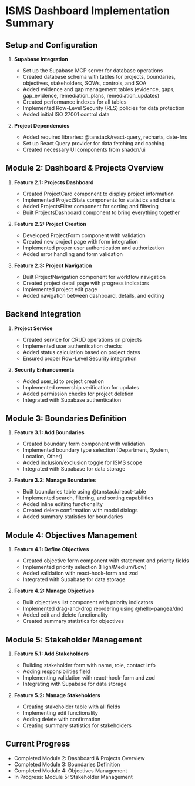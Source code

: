 # ISMS Dashboard Implementation Summary

## Setup and Configuration
1. **Supabase Integration**
   - Set up the Supabase MCP server for database operations
   - Created database schema with tables for projects, boundaries, objectives, stakeholders, SOWs, controls, and SOA
   - Added evidence and gap management tables (evidence, gaps, gap_evidence, remediation_plans, remediation_updates)
   - Created performance indexes for all tables
   - Implemented Row-Level Security (RLS) policies for data protection
   - Added initial ISO 27001 control data

2. **Project Dependencies**
   - Added required libraries: @tanstack/react-query, recharts, date-fns
   - Set up React Query provider for data fetching and caching
   - Created necessary UI components from shadcn/ui

## Module 2: Dashboard & Projects Overview
1. **Feature 2.1: Projects Dashboard**
   - Created ProjectCard component to display project information
   - Implemented ProjectStats components for statistics and charts
   - Added ProjectsFilter component for sorting and filtering
   - Built ProjectsDashboard component to bring everything together

2. **Feature 2.2: Project Creation**
   - Developed ProjectForm component with validation
   - Created new project page with form integration
   - Implemented proper user authentication and authorization
   - Added error handling and form validation

3. **Feature 2.3: Project Navigation**
   - Built ProjectNavigation component for workflow navigation
   - Created project detail page with progress indicators
   - Implemented project edit page
   - Added navigation between dashboard, details, and editing

## Backend Integration
1. **Project Service**
   - Created service for CRUD operations on projects
   - Implemented user authentication checks
   - Added status calculation based on project dates
   - Ensured proper Row-Level Security integration

2. **Security Enhancements**
   - Added user_id to project creation
   - Implemented ownership verification for updates
   - Added permission checks for project deletion
   - Integrated with Supabase authentication

## Module 3: Boundaries Definition
1. **Feature 3.1: Add Boundaries**
   - Created boundary form component with validation
   - Implemented boundary type selection (Department, System, Location, Other)
   - Added inclusion/exclusion toggle for ISMS scope
   - Integrated with Supabase for data storage

2. **Feature 3.2: Manage Boundaries**
   - Built boundaries table using @tanstack/react-table
   - Implemented search, filtering, and sorting capabilities
   - Added inline editing functionality
   - Created delete confirmation with modal dialogs
   - Added summary statistics for boundaries

## Module 4: Objectives Management
1. **Feature 4.1: Define Objectives**
   - Created objective form component with statement and priority fields
   - Implemented priority selection (High/Medium/Low)
   - Added validation with react-hook-form and zod
   - Integrated with Supabase for data storage

2. **Feature 4.2: Manage Objectives**
   - Built objectives list component with priority indicators
   - Implemented drag-and-drop reordering using @hello-pangea/dnd
   - Added edit and delete functionality
   - Created summary statistics for objectives

## Module 5: Stakeholder Management
1. **Feature 5.1: Add Stakeholders**
   - Building stakeholder form with name, role, contact info
   - Adding responsibilities field
   - Implementing validation with react-hook-form and zod
   - Integrating with Supabase for data storage

2. **Feature 5.2: Manage Stakeholders**
   - Creating stakeholder table with all fields
   - Implementing edit functionality
   - Adding delete with confirmation
   - Creating summary statistics for stakeholders

## Current Progress
- Completed Module 2: Dashboard & Projects Overview
- Completed Module 3: Boundaries Definition
- Completed Module 4: Objectives Management
- In Progress: Module 5: Stakeholder Management
